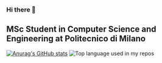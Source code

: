 ### Hi there 👋

## MSc Student in Computer Science and Engineering at Politecnico di Milano

[![Anurag's GitHub stats](https://github-readme-stats.vercel.app/api?username=gregalletti)](https://github.com/anuraghazra/github-readme-stats)
<img width="" src="https://github-readme-stats.vercel.app/api/top-langs/?username=gregalletti&layout=compact&hide_title=1&card_width=300" alt="Top language used in my repos" />
